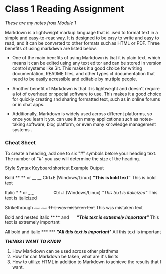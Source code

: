 # Class 1 Reading Assignment

*These are my notes from Module 1*

 Markdown is a lightweight markup language that is used to format text in a simple and easy-to-read way. It is designed to be easy to write and easy to read, and it can be converted to other formats such as HTML or PDF. Three benefits of using markdown are listed below.

* One of the main benefits of using Markdown is that it is plain text, which means it can be edited using any text editor and can be stored in version control systems like Git. This makes it a good choice for writing documentation, README files, and other types of documentation that need to be easily accessible and editable by multiple people.

* Another benefit of Markdown is that it is lightweight and doesn't require a lot of overhead or special software to use. This makes it a good choice for quickly creating and sharing formatted text, such as in online forums or in chat apps.

* Additionally, Markdown is widely used across different platforms, so once you learn it you can use it on many applications such as notes-taking software, blog platform, or even many knowledge management systems .


### **Cheat Sheet**

To create a heading, add one to six "#" symbols before your heading text. The number of "#" you use will determine the size of the heading.

Style	Syntax	Keyboard shortcut	Example	Output

Bold	** ** or __ __	 Ctrl+B (Windows/Linux)	**"This is bold text"**	This is bold text

Italic	* * or _ _     	 Ctrl+I (Windows/Linux)	*"This text is italicized"*	This text is italicized

Strikethrough	~~ ~~		~~This was mistaken text~~	This was mistaken text

Bold and nested italic	** ** and _ _		**_"This text is _extremely_ important"_**	This text is extremely important

All bold and italic	*** ***		***"All this text is important"***	All this text is important

**_THINGS I WANT TO KNOW_**
1. How Markdown can be used across other platfroms
2. How far can Markdown be taken, what are it's limits 
3. How to utilize HTML in addition to Markdown to achieve the results that I want. 

